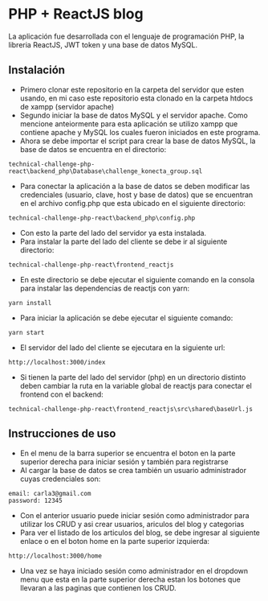# PHP + ReactJS blog #

La aplicación fue desarrollada con el lenguaje de programación PHP, la libreria ReactJS, JWT token y una base de datos MySQL.

## Instalación ##
*   Primero clonar este repositorio en la carpeta del servidor que esten usando, en mi caso este repositorio esta clonado en la carpeta htdocs de xampp (servidor apache) 
*   Segundo iniciar la base de datos MySQL y el servidor apache. Como mencione anteiormente para esta aplicación se utilizo xampp que contiene apache y MySQL los cuales fueron iniciados en este programa.
*   Ahora se debe importar el script para crear la base de datos MySQL, la base de datos se encuentra en el directorio: 
```
technical-challenge-php-react\backend_php\Database\challenge_konecta_group.sql
``` 
*   Para conectar la aplicación a la base de datos se deben modificar las credenciales (usuario, clave, host y base de datos) que se encuentran en el archivo config.php que esta ubicado en el siguiente directorio: 
```
technical-challenge-php-react\backend_php\config.php
``` 
*   Con esto la parte del lado del servidor ya esta instalada.
*   Para instalar la parte del lado del cliente se debe ir al siguiente directorio:
```
technical-challenge-php-react\frontend_reactjs
``` 
*   En este directorio se debe ejecutar el siguiente comando en la consola para instalar las dependencias de reactjs con yarn:
```
yarn install
``` 
*   Para iniciar la aplicación se debe ejecutar el siguiente comando:
```
yarn start
``` 
*   El servidor del lado del cliente se ejecutara en la siguiente url:
```
http://localhost:3000/index
``` 
*   Si tienen la parte del lado del servidor (php) en un directorio distinto deben cambiar la ruta en la variable global de reactjs para conectar el frontend con el backend:
```
technical-challenge-php-react\frontend_reactjs\src\shared\baseUrl.js
``` 

## Instrucciones de uso ##

*   En el menu de la barra superior se encuentra el boton en la parte superior derecha para iniciar sesión y también para registrarse
*   Al cargar la base de datos se crea también un usuario administrador cuyas credenciales son:
```
email: carla3@gmail.com
password: 12345
``` 
*   Con el anterior usuario puede iniciar sesión como administrador para utilizar los CRUD y asi crear usuarios, ariculos del blog y categorias
*   Para ver el listado de los articulos del blog, se debe ingresar al siguiente enlace o en el boton home en la parte superior izquierda:
```
http://localhost:3000/home
``` 
*   Una vez se haya iniciado sesión como administrador en el dropdown menu que esta en la parte superior derecha estan los botones que llevaran a las paginas que contienen los CRUD.

